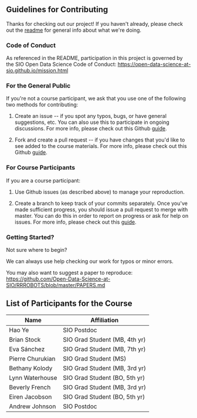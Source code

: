## Guidelines for Contributing

Thanks for checking out our project! If you haven't already, please check out the [readme](https://github.com/Open-Data-Science-at-SIO/RRROBOTS/blob/master/README.md) for general info about what we're doing.

### Code of Conduct
As referenced in the README, participation in this project is governed by the SIO Open Data Science Code of Conduct: https://open-data-science-at-sio.github.io/mission.html

### For the General Public
If you're not a course participant, we ask that you use one of the following two methods for contributing:

1. Create an issue -- if you spot any typos, bugs, or have general suggestions, etc. You can also use this to participate in ongoing discussions. For more info, please check out this Github [guide](https://guides.github.com/features/issues/).

2. Fork and create a pull request -- if you have changes that you'd like to see added to the course materials. For more info, please check out this Github [guide](https://help.github.com/articles/about-pull-requests/).

### For Course Participants
If you are a course participant:

1. Use Github issues (as described above) to manage your reproduction.

2. Create a branch to keep track of your commits separately. Once you've made sufficient progress, you should issue a pull request to merge with master. You can do this in order to report on progress or ask for help on issues. For more info, please check out this [guide](https://git-scm.com/book/en/v2/Git-Branching-Basic-Branching-and-Merging).

### Getting Started?

Not sure where to begin?

We can always use help checking our work for typos or minor errors.

You may also want to suggest a paper to reproduce: https://github.com/Open-Data-Science-at-SIO/RRROBOTS/blob/master/PAPERS.md

## List of Participants for the Course

| Name                  | Affiliation                   |
|-----------------------|-------------------------------|
| Hao Ye                | SIO Postdoc                   |
| Brian Stock           | SIO Grad Student (MB, 4th yr) |
| Eva Sánchez           | SIO Grad Student (MB, 7th yr) |
| Pierre Churukian      | SIO Grad Student (MS)         |
| Bethany Kolody        | SIO Grad Student (MB, 3rd yr) |
| Lynn Waterhouse       | SIO Grad Student (BO, 5th yr) |
| Beverly French        | SIO Grad Student (MB, 3rd yr) |
| Eiren Jacobson        | SIO Grad Student (BO, 5th yr) |
| Andrew Johnson        | SIO Postdoc                   |
